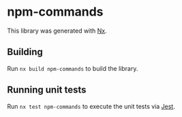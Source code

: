 # npm-commands

This library was generated with [Nx](https://nx.dev).

## Building

Run `nx build npm-commands` to build the library.

## Running unit tests

Run `nx test npm-commands` to execute the unit tests via [Jest](https://jestjs.io).

